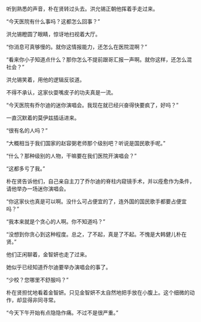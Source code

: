 听到熟悉的声音，朴在贤转过头去。洪允锡正朝他挥着手走过来。

“今天医院有什么事吗？这都怎么回事？”

洪允锡瞪圆了眼睛，惊讶地扫视着大厅。

“你消息可真够慢的。就你这情报能力，还怎么在医院混啊？”

“看来你小子知道点什么？那你怎么不提前跟哥汇报一声啊。就你这样，还怎么混社会？”

洪允锡笑着，用他的逻辑反驳道。

不得不承认，这家伙耍嘴皮子的功夫真是一流。

“今天医院有乔尔迪的迷你演唱会。我现在就已经兴奋得快要疯了，好吗？”

一直沉默着的莫伊兹插话进来。

“很有名的人吗？”

“大概相当于我们国家的赵容弼老师那个级别吧？听说是国民歌手呢。”

“什么？那种级别的人物，干嘛要在我们医院开演唱会？”

“这都多亏了我。”

朴在贤告诉他们，自己亲自主刀了乔尔迪的脊柱内窥镜手术，并以痊愈作为条件，请他举办一场迷你演唱会。

“你这家伙也真是可以啊。没什么可占便宜的了，连外国的国民歌手都要占便宜吗？”

“我本来就是个贪心的人啊。你不知道吗？”

“没想到你贪心到这种程度。总之，了不起，真是了不起。不愧是大韩健儿朴在贤。”

他们正闲聊着，金智妍也走了过来。

她似乎已经知道乔尔迪要举办演唱会的事了。

“少校？您哪里不舒服吗？”

朴在贤担忧地看着金智妍。只见金智妍不太自然地把手放在小腹上。这个细微的动作，却显得非同寻常。

“今天下午开始有点隐隐作痛。不过不是很严重。”